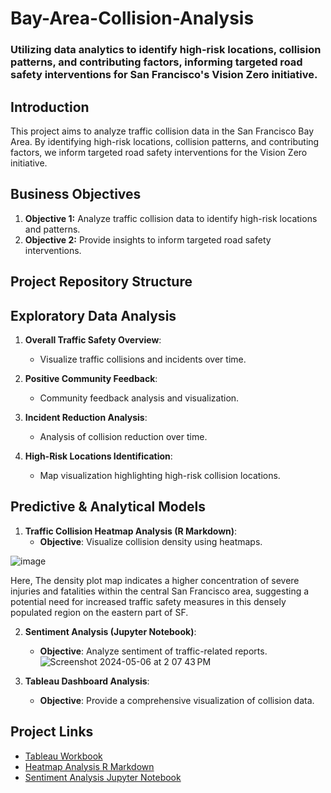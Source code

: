 # Bay-Area-Collision-Analysis
### Utilizing data analytics to identify high-risk locations, collision patterns, and contributing factors, informing targeted road safety interventions for San Francisco's Vision Zero initiative.

## Introduction
This project aims to analyze traffic collision data in the San Francisco Bay Area. By identifying high-risk locations, collision patterns, and contributing factors, we inform targeted road safety interventions for the Vision Zero initiative.

## Business Objectives
1. **Objective 1:** Analyze traffic collision data to identify high-risk locations and patterns.
2. **Objective 2:** Provide insights to inform targeted road safety interventions.

## Project Repository Structure

## Exploratory Data Analysis
1. **Overall Traffic Safety Overview**:
   - Visualize traffic collisions and incidents over time.

2. **Positive Community Feedback**:
   - Community feedback analysis and visualization.

3. **Incident Reduction Analysis**:
   - Analysis of collision reduction over time.

4. **High-Risk Locations Identification**:
   - Map visualization highlighting high-risk collision locations.

## Predictive & Analytical Models
1. **Traffic Collision Heatmap Analysis (R Markdown)**:
   - **Objective**: Visualize collision density using heatmaps.

![image](https://github.com/shayanfarshid/Bay-area-collision-analysis/assets/135238084/5839c503-eb36-4b20-ae40-16afb2f9caa9)

Here, The density plot map indicates a higher concentration of severe injuries and fatalities within the central San Francisco area, suggesting a potential need for increased traffic safety measures in this densely populated region on the eastern part of SF.

2. **Sentiment Analysis (Jupyter Notebook)**:
   - **Objective**: Analyze sentiment of traffic-related reports.
![Screenshot 2024-05-06 at 2 07 43 PM](https://github.com/shayanfarshid/Bay-area-collision-analysis/assets/135238084/d8bfa8b8-53ce-4490-9d36-c4ccd976747e)

3. **Tableau Dashboard Analysis**:
   - **Objective**: Provide a comprehensive visualization of collision data.

## Project Links
- [Tableau Workbook](https://github.com/shayanfarshid/Bay-Area-Collision-Analysis/blob/main/Bay%20Area%20Collision%20Analysis.twbx)
- [Heatmap Analysis R Markdown](https://github.com/shayanfarshid/Bay-Area-Collision-Analysis/blob/main/Traffic_Collision_Heatmap.Rmd)
- [Sentiment Analysis Jupyter Notebook](https://github.com/shayanfarshid/Bay-Area-Collision-Analysis/blob/main/Sentiment_word.ipynb)


